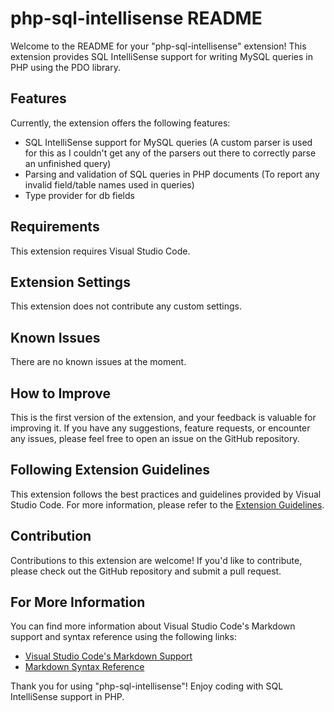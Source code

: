 # php-sql-intellisense README

Welcome to the README for your "php-sql-intellisense" extension! This extension provides SQL IntelliSense support for writing MySQL queries in PHP using the PDO library.

## Features

Currently, the extension offers the following features:

-   SQL IntelliSense support for MySQL queries (A custom parser is used for this as I couldn't get any of the parsers out there to correctly parse an unfinished query)
-   Parsing and validation of SQL queries in PHP documents (To report any invalid field/table names used in queries)
-   Type provider for db fields

## Requirements

This extension requires Visual Studio Code.

## Extension Settings

This extension does not contribute any custom settings.

## Known Issues

There are no known issues at the moment.

## How to Improve

This is the first version of the extension, and your feedback is valuable for improving it. If you have any suggestions, feature requests, or encounter any issues, please feel free to open an issue on the GitHub repository.

## Following Extension Guidelines

This extension follows the best practices and guidelines provided by Visual Studio Code. For more information, please refer to the [Extension Guidelines](https://code.visualstudio.com/api/references/extension-guidelines).

## Contribution

Contributions to this extension are welcome! If you'd like to contribute, please check out the GitHub repository and submit a pull request.

## For More Information

You can find more information about Visual Studio Code's Markdown support and syntax reference using the following links:

-   [Visual Studio Code's Markdown Support](http://code.visualstudio.com/docs/languages/markdown)
-   [Markdown Syntax Reference](https://help.github.com/articles/markdown-basics/)

Thank you for using "php-sql-intellisense"! Enjoy coding with SQL IntelliSense support in PHP.

